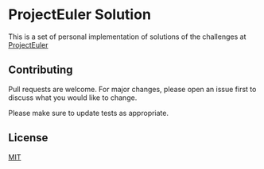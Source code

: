 # ProjectEuler Solution

This is a set of personal implementation of solutions of the challenges at [ProjectEuler](https://projecteuler.net)

## Contributing
Pull requests are welcome. For major changes, please open an issue first to discuss what you would like to change.

Please make sure to update tests as appropriate.

## License
[MIT](LICENSE.txt)
